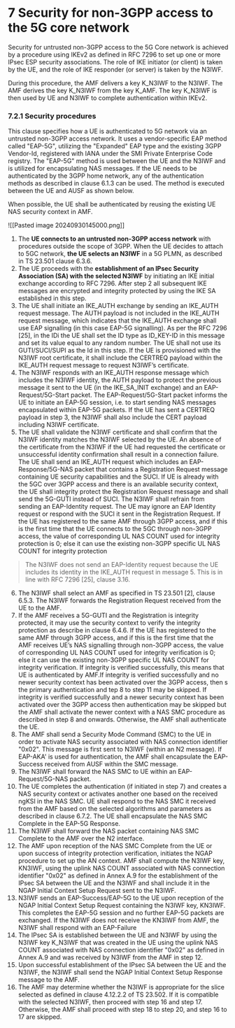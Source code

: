 # 7 Security for non-3GPP access to the 5G core network

Security for untrusted non-3GPP access to the 5G Core network is achieved by a procedure using IKEv2 as defined in RFC 7296 to set up one or more IPsec ESP security associations. The role of IKE initiator (or client) is taken by the UE, and the role of IKE responder (or server) is taken by the N3IWF.

During this procedure, the AMF delivers a key K_N3IWF to the N3IWF. The AMF derives the key K_N3IWF from the key K_AMF. The key K_N3IWF is then used by UE and N3IWF to complete authentication within IKEv2.

###  7.2.1 Security procedures

This clause specifies how a UE is authenticated to 5G network via an untrusted non-3GPP access network. It uses a vendor-specific EAP method called "EAP-5G", utilizing the "Expanded" EAP type and the existing 3GPP Vendor-Id, registered with IANA under the SMI Private Enterprise Code registry. The "EAP-5G" method is used between the UE and the N3IWF and is utilized for encapsulating NAS messages. If the UE needs to be authenticated by the 3GPP home network, any of the authentication methods as described in clause 6.1.3 can be used. The method is executed between the UE and AUSF as shown below. 

When possible, the UE shall be authenticated by reusing the existing UE NAS security context in AMF.

![[Pasted image 20240930145000.png]]
1. The **UE connects to an untrusted non-3GPP access network** with procedures outside the scope of 3GPP. When the UE decides to attach to 5GC network, **the UE selects an N3IWF** in a 5G PLMN, as described in TS 23.501 clause 6.3.6.
2. The UE proceeds with the **establishment of an IPsec Security Association (SA) with the selected N3IWF** by initiating an IKE initial exchange according to RFC 7296. After step 2 all subsequent IKE messages are encrypted and integrity protected by using the IKE SA established in this step.
3. The UE shall initiate an IKE_AUTH exchange by sending an IKE_AUTH request message. The AUTH payload is not included in the IKE_AUTH request message, which indicates that the IKE_AUTH exchange shall use EAP signalling (in this case EAP-5G signalling). As per the RFC 7296 [25], in the IDi the UE shall set the ID type as ID_KEY-ID in this message and set its value equal to any random number. The UE shall not use its GUTI/SUCI/SUPI as the Id in this step. If the UE is provisioned with the N3IWF root certificate, it shall include the CERTREQ payload within the IKE_AUTH request message to request N3IWF’s certificate.
4. The N3IWF responds with an IKE_AUTH response message which includes the N3IWF identity, the AUTH payload to protect the previous message it sent to the UE (in the IKE_SA_INIT exchange) and an EAP-Request/5G-Start packet. The EAP-Request/5G-Start packet informs the UE to initiate an EAP-5G session, i.e. to start sending NAS messages encapsulated within EAP-5G packets. If the UE has sent a CERTREQ payload in step 3, the N3IWF shall also include the CERT payload including N3IWF certificate.
5. The UE shall validate the N3IWF certificate and shall confirm that the N3IWF identity matches the N3IWF selected by the UE. An absence of the certificate from the N3IWF if the UE had requested the certificate  or unsuccessful identity confirmation shall result in a connection failure. The UE shall send an IKE_AUTH request which includes an EAP-Response/5G-NAS packet that contains a Registration Request message containing UE security capabilities and the SUCI. If UE is already with the 5GC over 3GPP access and there is an available security context, the UE shall integrity protect the Registration Request message and shall send the 5G-GUTI instead of SUCI. The N3IWF shall refrain from sending an EAP-Identity request. The UE may ignore an EAP Identity request or respond with the SUCI it sent in the Registration Request. If the UE has registered to the same AMF through 3GPP access, and if this is the first time that the UE connects to the 5GC through non-3GPP access, the value of corresponding UL NAS COUNT used for integrity protection is 0; else it can use the existing non-3GPP specific UL NAS COUNT for integrity protection

> The N3IWF does not send an EAP-Identity request because the UE includes its identity in the IKE_AUTH request in message 5. This is in line with RFC 7296 [25], clause 3.16. 

6. The N3IWF shall select an AMF as specified in TS 23.501 [2], clause 6.5.3. The N3IWF forwards the Registration Request received from the UE to the AMF.
7. If the AMF receives a 5G-GUTI and the Registration is integrity protected, it may use the security context to verify the integrity protection as describe in clause 6.4.6. If the UE has registered to the same AMF through 3GPP access, and if this is the first time that the AMF receives UE’s NAS signalling through non-3GPP access, the value of corresponding UL NAS COUNT used for integrity verification is 0; else it can use the existing non-3GPP specific UL NAS COUNT for integrity verification. If integrity is verified successfully, this means that UE is authenticated by AMF.If integrity is verified successfully and no newer security context has been activated over the 3GPP access, then s the primary authentication and tep 8 to step 11 may be skipped. If integrity is verified successfully and a newer security context has been activated over the 3GPP access then authentication may be skipped but the AMF shall activate the newer context with a NAS SMC procedure as described in step 8 and onwards. Otherwise, the AMF shall authenticate the UE.
8. The AMF shall send a Security Mode Command (SMC) to the UE in order to activate NAS security associated with NAS connection identifier "0x02". This message is first sent to N3IWF (within an N2 message). If EAP-AKA' is used for authentication, the AMF shall encapsulate the EAP-Success received from AUSF within the SMC message.
9. The N3IWF shall forward the NAS SMC to UE within an EAP-Request/5G-NAS packet.
10. The UE completes the authentication (if initiated in step 7) and creates a NAS security context or activates another one based on the received ngKSI in the NAS SMC. UE shall respond to the NAS SMC it received from the AMF based on the selected algorithms and parameters as described in clause 6.7.2. The UE shall encapsulate the NAS SMC Complete in the EAP-5G Response.
11. The N3IWF shall forward the NAS packet containing NAS SMC Complete to the AMF over the N2 interface.
12. The AMF upon reception of the NAS SMC Complete from the UE or upon success of integrity protection verification, initiates the NGAP procedure to set up the AN context. AMF shall compute the N3IWF key, KN3IWF, using the uplink NAS COUNT associated with NAS connection identifier "0x02" as defined in Annex A.9 for the establishment of the IPsec SA between the UE and the N3IWF and shall include it in the NGAP Initial Context Setup Request sent to the N3IWF. 
13. N3IWF sends an EAP-Success/EAP-5G to the UE upon reception of the NGAP Initial Context Setup Request containing the N3IWF key, KN3IWF. This completes the EAP-5G session and no further EAP-5G packets are exchanged. If the N3IWF does not receive the KN3IWF from AMF, the N3IWF shall respond with an EAP-Failure
14. The IPsec SA is established between the UE and N3IWF by using the N3IWF key K_N3IWF that was created in the UE using the uplink NAS COUNT associated with NAS connection identifier "0x02" as defined in Annex A.9 and was received by N3IWF from the AMF in step 12.
15. Upon successful establishment of the IPsec SA between the UE and the N3IWF, the N3IWF shall send the NGAP Initial Context Setup Response message to the AMF.
16. The AMF may determine whether the N3IWF is appropriate for the slice selected as defined in clause 4.12.2.2 of TS 23.502. If it is compatible with the selected N3IWF, then proceed with step 16 and step 17. Otherwise, the AMF shall proceed with step 18 to step 20, and step 16 to 17 are skipped.